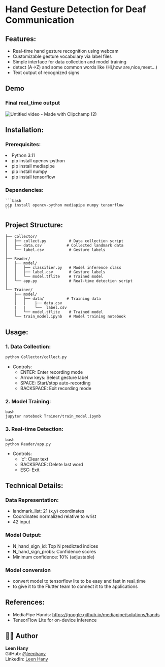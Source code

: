 # Hand Gesture Detection for Deaf Communication

## Features:
  - Real-time hand gesture recognition using webcam
  - Customizable gesture vocabulary via label files
  - Simple interface for data collection and model training
  - detect (A->Z) and some common words like (Hi,how are,nice,meet...)
  - Text output of recognized signs

## Demo
  ### Final real_time output
  
  ![Untitled video - Made with Clipchamp (2)](https://github.com/user-attachments/assets/80bc7164-0d44-40e3-84f4-b3c573915940)


## Installation:
  ### Prerequisites:
   <li/>Python 3.11
    <li/>pip install opencv-python
    <li/>pip install mediapipe
    <li/>pip install numpy
    <li/>pip install tensorflow

  ### Dependencies:
  
    ```bash
    pip install opencv-python mediapipe numpy tensorflow
    ```

## Project Structure:

```
├── Collector/
│   ├── collect.py          # Data collection script
│   ├── data.csv           # Collected landmark data
│   └── label.csv           # Gesture labels
│
├── Reader/
│   ├── model/
│   │   ├── classifier.py   # Model inference class
│   │   ├── label.csv       # Gesture labels
│   │   └── model.tflite    # Trained model
│   └── app.py              # Real-time detection script
│
└── Trainer/
    ├── model/
    │   ├── data/          # Training data
    |   |    ├── data.csv
    |   |    └──  label.csv
    │   └── model.tflite    # Trained model
    └── train_model.ipynb   # Model training notebook
```

## Usage:
### 1. Data Collection:
  ```bash
  python Collector/collect.py
  ```
  - Controls:
    - ENTER: Enter recording mode
    - Arrow keys: Select gesture label
    - SPACE: Start/stop auto-recording
    - BACKSPACE: Exit recording mode

### 2. Model Training:
  ```
  bash
  jupyter notebook Trainer/train_model.ipynb
  ```

### 3. Real-time Detection:
  ```
  bash
  python Reader/app.py
  ```
  - Controls:
    - 'c': Clear text
    - BACKSPACE: Delete last word
    - ESC: Exit

## Technical Details:
### Data Representation:
  - landmark_list: 21 (x,y) coordinates
  - Coordinates normalized relative to wrist
  - 42 input 

### Model Output:
  - N_hand_sign_id: Top N predicted indices
  - N_hand_sign_probs: Confidence scores
  - Minimum confidence: 10% (adjustable)
    
### Model conversion
  - convert model to tensorflow lite to be easy and fast in real_time
  - to give it to the Flutter team to connect it to the applications

## References:
- MediaPipe Hands: https://google.github.io/mediapipe/solutions/hands
- TensorFlow Lite for on-device inference

  
## 👩‍💻 Author

**Leen Hany**  
GitHub: [@leenhany](https://github.com/leenhany)  
LinkedIn: [Leen Hany](https://www.linkedin.com/in/leen-hany-481850220/)

